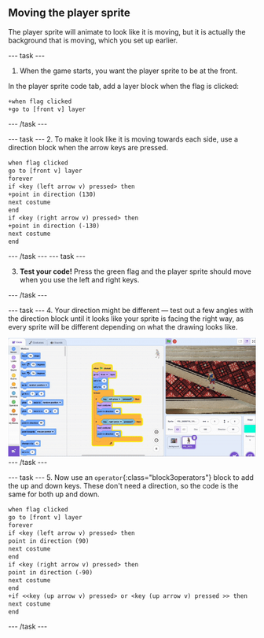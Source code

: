 ## Moving the player sprite

The player sprite will animate to look like it is moving, but it is actually the background that is moving, which you set up earlier.

--- task ---
1. When the game starts, you want the player sprite to be at the front. 

In the player sprite code tab, add a layer block when the flag is clicked:

```blocks3
+when flag clicked
+go to [front v] layer
```
--- /task ---


--- task ---
2. To make it look like it is moving towards each side, use a direction block when the arrow keys are pressed.

```blocks3
when flag clicked
go to [front v] layer
forever
if <key (left arrow v) pressed> then
+point in direction (130)
next costume
end
if <key (right arrow v) pressed> then
+point in direction (-130)
next costume
end
```
--- /task ---
--- task ---

3. **Test your code!** Press the green flag and the player sprite should move when you use the left and right keys.

--- /task ---


--- task ---
4. Your direction might be different — test out a few angles with the direction block until it looks like your sprite is facing the right way, as every sprite will be different depending on what the drawing looks like.

![Animation of direction block in Scratch editor](images/direction.gif)
--- /task ---

--- task ---
5. Now use an `operator`{:class="block3operators"} block to add the up and down keys. These don't need a direction, so the code is the same for both up and down.

```blocks3
when flag clicked
go to [front v] layer
forever
if <key (left arrow v) pressed> then
point in direction (90)
next costume
end
if <key (right arrow v) pressed> then
point in direction (-90)
next costume
end
+if <<key (up arrow v) pressed> or <key (up arrow v) pressed >> then
next costume
end
```
--- /task ---
